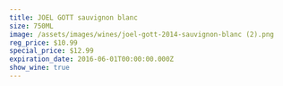 ```yaml
---
title: JOEL GOTT sauvignon blanc
size: 750ML
image: /assets/images/wines/joel-gott-2014-sauvignon-blanc (2).png
reg_price: $10.99
special_price: $12.99
expiration_date: 2016-06-01T00:00:00.000Z
show_wine: true
---
```



